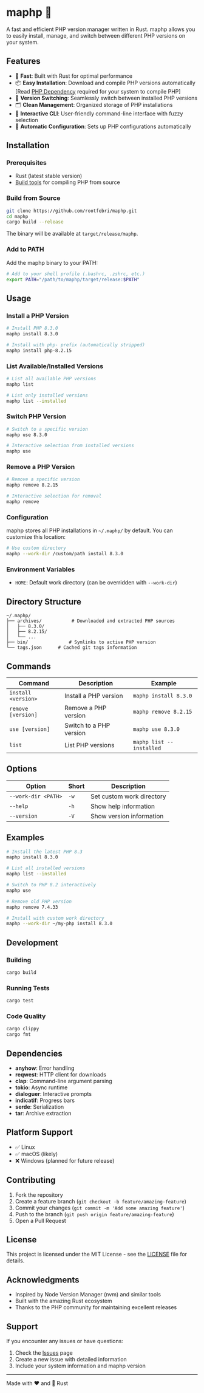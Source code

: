 # maphp 🐘

A fast and efficient PHP version manager written in Rust. maphp allows you to easily install, manage, and switch between different PHP versions on your system.

## Features

- 🚀 **Fast**: Built with Rust for optimal performance
- 📦 **Easy Installation**: Download and compile PHP versions automatically [Read [PHP Dependency](https://github.com/php/php-src/?tab=readme-ov-file#building-php-source-code) required for your system to compile PHP]
- 🔄 **Version Switching**: Seamlessly switch between installed PHP versions
- 🗂️ **Clean Management**: Organized storage of PHP installations
- 🎯 **Interactive CLI**: User-friendly command-line interface with fuzzy selection
- 🔧 **Automatic Configuration**: Sets up PHP configurations automatically

## Installation

### Prerequisites

- Rust (latest stable version)
- [Build tools](https://github.com/php/php-src/?tab=readme-ov-file#building-php-source-code) for compiling PHP from source

### Build from Source

```bash
git clone https://github.com/rootfebri/maphp.git
cd maphp
cargo build --release
```

The binary will be available at `target/release/maphp`.

### Add to PATH

Add the maphp binary to your PATH:

```bash
# Add to your shell profile (.bashrc, .zshrc, etc.)
export PATH="/path/to/maphp/target/release:$PATH"
```

## Usage

### Install a PHP Version

```bash
# Install PHP 8.3.0
maphp install 8.3.0

# Install with php- prefix (automatically stripped)
maphp install php-8.2.15
```

### List Available/Installed Versions

```bash
# List all available PHP versions
maphp list

# List only installed versions
maphp list --installed
```

### Switch PHP Version

```bash
# Switch to a specific version
maphp use 8.3.0

# Interactive selection from installed versions
maphp use
```

### Remove a PHP Version

```bash
# Remove a specific version
maphp remove 8.2.15

# Interactive selection for removal
maphp remove
```

### Configuration

maphp stores all PHP installations in `~/.maphp/` by default. You can customize this location:

```bash
# Use custom directory
maphp --work-dir /custom/path install 8.3.0
```

### Environment Variables

- `HOME`: Default work directory (can be overridden with `--work-dir`)

## Directory Structure

```
~/.maphp/
├── archives/           # Downloaded and extracted PHP sources
│   ├── 8.3.0/
│   ├── 8.2.15/
│   └── ...
├── bin/               # Symlinks to active PHP version
└── tags.json      # Cached git tags information
```

## Commands

| Command             | Description             | Example                  |
|---------------------|-------------------------|--------------------------|
| `install <version>` | Install a PHP version   | `maphp install 8.3.0`    |
| `remove [version]`  | Remove a PHP version    | `maphp remove 8.2.15`    |
| `use [version]`     | Switch to a PHP version | `maphp use 8.3.0`        |
| `list`              | List PHP versions       | `maphp list --installed` |

## Options

| Option              | Short | Description               |
|---------------------|-------|---------------------------|
| `--work-dir <PATH>` | `-w`  | Set custom work directory |
| `--help`            | `-h`  | Show help information     |
| `--version`         | `-V`  | Show version information  |

## Examples

```bash
# Install the latest PHP 8.3
maphp install 8.3.0

# List all installed versions
maphp list --installed

# Switch to PHP 8.2 interactively
maphp use

# Remove old PHP version
maphp remove 7.4.33

# Install with custom work directory
maphp --work-dir ~/my-php install 8.3.0
```

## Development

### Building

```bash
cargo build
```

### Running Tests

```bash
cargo test
```

### Code Quality

```bash
cargo clippy
cargo fmt
```

## Dependencies

- **anyhow**: Error handling
- **reqwest**: HTTP client for downloads
- **clap**: Command-line argument parsing
- **tokio**: Async runtime
- **dialoguer**: Interactive prompts
- **indicatif**: Progress bars
- **serde**: Serialization
- **tar**: Archive extraction

## Platform Support

- ✅ Linux
- ✅ macOS (likely)
- ❌ Windows (planned for future release)

## Contributing

1. Fork the repository
2. Create a feature branch (`git checkout -b feature/amazing-feature`)
3. Commit your changes (`git commit -m 'Add some amazing feature'`)
4. Push to the branch (`git push origin feature/amazing-feature`)
5. Open a Pull Request

## License

This project is licensed under the MIT License - see the [LICENSE](LICENSE) file for details.

## Acknowledgments

- Inspired by Node Version Manager (nvm) and similar tools
- Built with the amazing Rust ecosystem
- Thanks to the PHP community for maintaining excellent releases

## Support

If you encounter any issues or have questions:

1. Check the [Issues](https://github.com/rootfebri/maphp/issues) page
2. Create a new issue with detailed information
3. Include your system information and maphp version

---

Made with ❤️ and 🦀 Rust
